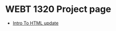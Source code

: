 
# WEBT 1320 Project page

<ul>
    <li><a href="into_to_html/index.html" target="blank">Intro To HTML update</a></li>
</ul>